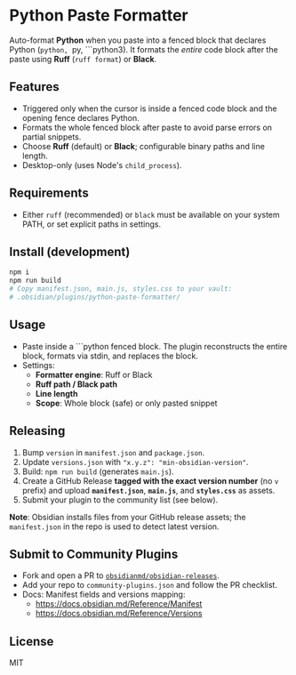 # Python Paste Formatter

Auto-format **Python** when you paste into a fenced block that declares Python (```python, ```py, ```python3).
It formats the *entire* code block after the paste using **Ruff** (`ruff format`) or **Black**.

## Features
- Triggered only when the cursor is inside a fenced code block and the opening fence declares Python.
- Formats the whole fenced block after paste to avoid parse errors on partial snippets.
- Choose **Ruff** (default) or **Black**; configurable binary paths and line length.
- Desktop-only (uses Node's `child_process`).

## Requirements
- Either `ruff` (recommended) or `black` must be available on your system PATH, or set explicit paths in settings.

## Install (development)
```bash
npm i
npm run build
# Copy manifest.json, main.js, styles.css to your vault:
# .obsidian/plugins/python-paste-formatter/
```

## Usage
- Paste inside a ```python fenced block. The plugin reconstructs the entire block, formats via stdin, and replaces the block.
- Settings:
  - **Formatter engine**: Ruff or Black
  - **Ruff path / Black path**
  - **Line length**
  - **Scope**: Whole block (safe) or only pasted snippet

## Releasing
1. Bump `version` in `manifest.json` and `package.json`.  
2. Update `versions.json` with `"x.y.z": "min-obsidian-version"`.
3. Build: `npm run build` (generates `main.js`).
4. Create a GitHub Release **tagged with the exact version number** (no `v` prefix) and upload **`manifest.json`**, **`main.js`**, and **`styles.css`** as assets.
5. Submit your plugin to the community list (see below).

**Note**: Obsidian installs files from your GitHub release assets; the `manifest.json` in the repo is used to detect latest version.

## Submit to Community Plugins
- Fork and open a PR to [`obsidianmd/obsidian-releases`](https://github.com/obsidianmd/obsidian-releases).
- Add your repo to `community-plugins.json` and follow the PR checklist.
- Docs: Manifest fields and versions mapping:
  - https://docs.obsidian.md/Reference/Manifest
  - https://docs.obsidian.md/Reference/Versions

## License
MIT
